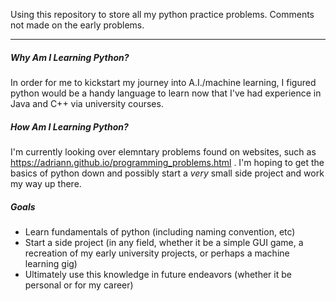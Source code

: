 Using this repository to store all my python practice problems. Comments not made on the early problems.

----------

##### Why Am I Learning Python?

In order for me to kickstart my journey into A.I./machine learning, I figured python would be a handy language to learn now that I've had experience in Java and C++ via university courses.

##### How Am I Learning Python?

I'm currently looking over elemntary problems found on websites, such as https://adriann.github.io/programming_problems.html . I'm hoping to get the basics of python down and possibly start a *very* small side project and work my way up there.


##### Goals

- Learn fundamentals of python (including naming convention, etc)
- Start a side project (in any field, whether it be a simple GUI game, a recreation of my early university projects, or perhaps a machine learning gig)
- Ultimately use this knowledge in future endeavors (whether it be personal or for my career)